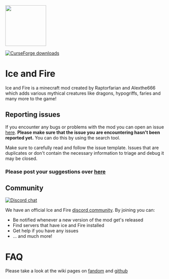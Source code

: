 <img src="https://user-images.githubusercontent.com/12676257/137376396-a758fd67-5b6a-4a95-8a51-3aa7a22dc540.png"  width="128" height="128" />

[![CurseForge downloads](http://cf.way2muchnoise.eu/full_264231_downloads.svg)](https://www.curseforge.com/minecraft/mc-mods/ice-and-fire-dragons)

# Ice and Fire

Ice and Fire is a minecraft mod created by Raptorfarian and Alexthe666 which adds various mythical creatures like dragons, hypogriffs, faries and many more to the game!

## Reporting issues
If you encounter any bugs or problems with the mod you can open an issue [here](https://github.com/Alex-the-666/Ice_and_Fire/issues).
**Please make sure that the issue you are encountering hasn't been reported yet.**
You can do this by using the search tool.

Make sure to carefully read and follow the issue template. Issues that are duplicates or don't contain the necessary information to triage and debug it may be closed.
### **Please post your suggestions over [here](https://github.com/Alex-the-666/Ice-and-Fire-Suggestions/issues)**

## Community
[![Discord chat](https://img.shields.io/badge/chat%20on-discord-7289DA?logo=discord&logoColor=white)](https://discord.gg/WfumvTg)

We have an official Ice and Fire [discord community](https://discord.gg/WfumvTg). By joining you can:
- Be notified whenever a new version of the mod get's released
- Find servers that have ice and Fire installed
- Get help if you have any issues
- ... and much more!
# FAQ
Please take a look at the wiki pages on [fandom](https://ice-and-fire-mod.fandom.com/wiki/Frequently_asked_questions) and [github](https://github.com/Alex-the-666/Ice_and_Fire/wiki)

